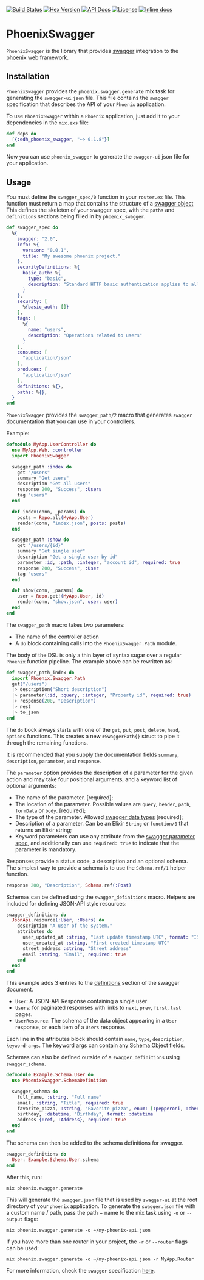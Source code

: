 [![Build Status](https://travis-ci.org/everydayhero/phoenix_swagger.svg?branch=master)](https://travis-ci.org/everydayhero/phoenix_swagger)
[![Hex Version](https://img.shields.io/hexpm/v/edh_phoenix_swagger.svg)](https://hex.pm/packages/edh_phoenix_swagger)
[![API Docs](https://img.shields.io/badge/api-docs-yellow.svg)](https://hexdocs.pm/edh_phoenix_swagger/)
[![License](https://img.shields.io/hexpm/l/edh_phoenix_swagger.svg)](https://github.com/everydayhero/phoenix_swagger/blob/master/LICENSE)
[![Inline docs](http://inch-ci.org/github/everydayhero/phoenix_swagger.svg?branch=master&style=shields)](http://inch-ci.org/github/everydayhero/phoenix_swagger)

# PhoenixSwagger

`PhoenixSwagger` is the library that provides [swagger](http://swagger.io/) integration
to the [phoenix](http://www.phoenixframework.org/) web framework.

## Installation

`PhoenixSwagger` provides the `phoenix.swagger.generate` mix task for generating the `swagger-ui` `json` file. This file contains the `swagger` specification that describes the API of your `Phoenix` application.

To use `PhoenixSwagger` within a `Phoenix` application, just add it to your dependencies in the `mix.exs` file:

```elixir
def deps do
  [{:edh_phoenix_swagger, "~> 0.1.8"}]
end
```

Now you can use `phoenix_swagger` to generate the `swagger-ui` json file for your application.

## Usage

You must define the `swagger_spec/0` function in your `router.ex` file. This function must
return a map that contains the structure of a [swagger object](http://swagger.io/specification/#swaggerObject)
This defines the skeleton of your swagger spec, with the `paths` and `definitions` sections being filled in by `phoenix_swagger`.

```elixir
def swagger_spec do
  %{
    swagger: "2.0",
    info: %{
      version: "0.0.1",
      title: "My awesome phoenix project."
    },
    securityDefinitions: %{
      basic_auth: %{
        type: "basic",
        description: "Standard HTTP basic authentication applies to all API operations."
      }
    },
    security: [
      %{basic_auth: []}
    ],
    tags: [
      %{
        name: "users",
        description: "Operations related to users"
      }
    ],
    consumes: [
      "application/json"
    ],
    produces: [
      "application/json"
    ],
    definitions: %{},
    paths: %{},
  }
end
```

`PhoenixSwagger` provides the `swagger_path/2` macro that generates `swagger` documentation that you can use in your controllers.

Example:

```elixir
defmodule MyApp.UserController do
  use MyApp.Web, :controller
  import PhoenixSwagger

  swagger_path :index do
    get "/users"
    summary "Get users"
    description "Get all users"
    response 200, "Success", :Users
    tag "users"
  end

  def index(conn, _params) do
    posts = Repo.all(MyApp.User)
    render(conn, "index.json", posts: posts)
  end

  swagger_path :show do
    get "/users/{id}"
    summary "Get single user"
    description "Get a single user by id"
    parameter :id, :path, :integer, "account id", required: true
    response 200, "Success", :User
    tag "users"
  end

  def show(conn, _params) do
    user = Repo.get!(MyApp.User, id)
    render(conn, "show.json", user: user)
  end
end
```

The `swagger_path` macro takes two parameters:

* The name of the controller action
* A `do` block containing calls into the `PhoenixSwagger.Path` module.

The body of the DSL is only a thin layer of syntax sugar over a regular `Phoenix` function pipeline.
The example above can be rewritten as:

```elixir
def swagger_path_index do
  import Phoenix.Swagger.Path
  get("/users")
  |> description("Short description")
  |> parameter(:id, :query, :integer, "Property id", required: true)
  |> response(200, "Description")
  |> nest
  |> to_json
end
```

The `do` bock always starts with one of the `get`, `put`, `post`, `delete`, `head`, `options` functions. This creates a new `#SwaggerPath{}` struct to pipe it through the remaining functions.

It is recommended that you supply the documentation fields `summary`, `description`, `parameter`, and `response`.

The `parameter` option provides the description of a parameter for the given action and may take four positional arguments, and a keyword list of optional arguments:

* The name of the parameter. [required];
* The location of the parameter. Possible values are `query`, `header`, `path`, `formData` or `body`. [required];
* The type of the parameter. Allowed [swagger data types](https://github.com/swagger-api/swagger-spec/blob/master/versions/2.0.md#data-types
) [required];
* Description of a parameter. Can be an Elixir `String` or `function/0` that returns an Elixir string;
* Keyword parameters can use any attribute from the [swagger parameter spec](http://swagger.io/specification/#parameterObject), and additionally can use `required: true` to indicate that the parameter is mandatory.

Responses provide a status code, a description and an optional schema.
The simplest way to provide a schema is to use the `Schema.ref/1` helper function.

```elixir
response 200, "Description", Schema.ref(:Post)
```

Schemas can be defined using the `swagger_definitions` macro.
Helpers are included for defining JSON-API style resources:

```elixir
swagger_definitions do
  JsonApi.resource(:User, :Users) do
    description "A user of the system."
    attributes do
      user_updated_at :string, "Last update timestamp UTC", format: "ISO-8601"
      user_created_at :string, "First created timestamp UTC"
      street_address :string, "Street address"
      email :string, "Email", required: true
    end
  end
end
```

This example adds 3 entries to the [definitions](http://swagger.io/specification/#definitionsObject) section of the swagger document.

* `User`: A JSON-API Response containing a single user
* `Users`: for paginated responses with links to `next`, `prev`, `first`, `last` pages.
* `UserResource`: The schema of the data object appearing in a `User` response, or each item of a `Users` response.

Each line in the attributes block should contain `name`, `type`, `description`, `keyword-args`.
The keyword args can contain any [Schema Object](http://swagger.io/specification/#schemaObject) fields.

Schemas can also be defined outside of a `swagger_definitions` using `swagger_schema`.

```elixir
defmodule Example.Schema.User do
  use PhoenixSwagger.SchemaDefinition

  swagger_schema do
    full_name, :string, "Full name"
    email, :string, "Title", required: true
    favorite_pizza, :string, "Favorite pizza", enum: [:pepperoni, :cheese, :supreme]
    birthday, :datetime, "Birthday", format: :datetime
    address {:ref, :Address}, required: true
  end
end
```

The schema can then be added to the schema definitions for swagger.

```elixir
swagger_definitions do
  User: Example.Schema.User.schema
end
```

After this, run:

```
mix phoenix.swagger.generate
```

This will generate the `swagger.json` file that is used by `swagger-ui` at the root directory of your `phoenix` application.
To generate the `swagger.json` file with a custom name / path, pass the path + name to the mix task using `-o` or `--output` flags:

```
mix phoenix.swagger.generate -o ~/my-phoenix-api.json
```

If you have more than one router in your project, the `-r` or `--router` flags can be used:

```
mix phoenix.swagger.generate -o ~/my-phoenix-api.json -r MyApp.Router
```

For more information, check the `swagger` specification [here](https://github.com/swagger-api/swagger-spec/blob/master/versions/2.0.md).

